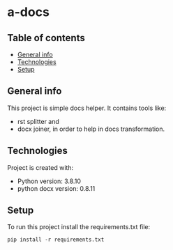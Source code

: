 # a-docs
## Table of contents
* [General info](#general-info)
* [Technologies](#technologies)
* [Setup](#setup)

## General info
This project is simple docs helper.
It contains tools like:
- rst splitter and 
- docx joiner, 
in order to help in docs transformation.
	
## Technologies
Project is created with:
* Python version: 3.8.10
* python docx version: 0.8.11
	
## Setup
To run this project install the requirements.txt file:
```
pip install -r requirements.txt
```